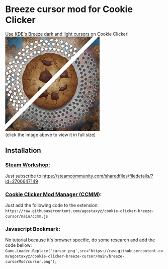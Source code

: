 # Breeze cursor mod for Cookie Clicker  
Use KDE's Breeze dark and light cursors on Cookie Clicker!  
<a target="_blank" href="https://raw.githubusercontent.com/agostaxyz/cookie-clicker-breeze-cursor/main/preview.jpg">
<img width="300px" src="preview.jpg" alt="in-game preview"/>
</a>  
(click the image above to view it in full size)  

## Installation

### <a href="https://steamcommunity.com/sharedfiles/filedetails/?id=2700647149">Steam Workshop:</a>
Just subscribe to https://steamcommunity.com/sharedfiles/filedetails/?id=2700647149
    
### <a href="https://github.com/klattmose/CookieClickerModManager"> Cookie Clicker Mod Manager (CCMM)</a>:  
Just add the following code to the extension:  
`````https://raw.githubusercontent.com/agostaxyz/cookie-clicker-breeze-cursor/main/ccmm.js`````

### Javascript Bookmark:  
No tutorial because it's browser specific, do some research and add the code bellow:    
`````Game.Loader.Replace('cursor.png',src="https://raw.githubusercontent.com/agostaxyz/cookie-clicker-breeze-cursor/main/breeze-cursorMod/cursor.png");`````
